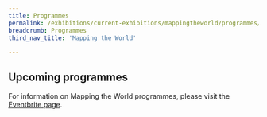 ```yaml
---
title: Programmes
permalink: /exhibitions/current-exhibitions/mappingtheworld/programmes/
breadcrumb: Programmes
third_nav_title: 'Mapping the World'

---
```


## Upcoming programmes

For information on Mapping the World programmes, please visit the [Eventbrite page](www.go.gov.sg/mtwprogs/).
